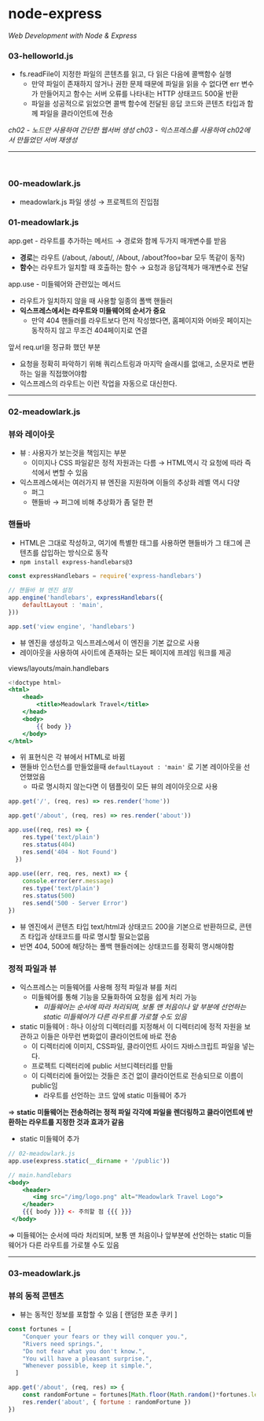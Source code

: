 # node-express
*Web Development with Node & Express*


### 03-helloworld.js

- fs.readFile이 지정한 파일의 콘텐츠를 읽고, 다 읽은 다음에 콜백함수 실행
    - 만약 파일이 존재하지 않거나 권한 문제 때문에 파일을 읽을 수 없다면 err 변수가 만들어지고 함수는 서버 오류를 나타내는 HTTP 상태코드 500울 반환
    - 파일을 성공적으로 읽었으면 콜백 함수에 전달된 응답 코드와 콘텐츠 타입과 함께 파일을 클라이언트에 전송

*ch02 - 노드만 사용하여 간단한 웹서버 생성*
*ch03 - 익스프레스를 사용하여 ch02에서 만들었던 서버 재생성*

---

<br>

### 00-meadowlark.js
- meadowlark.js 파일 생성 → 프로젝트의 진입점



### 01-meadowlark.js
app.get - 라우트를 추가하는 메서드 → 경로와 함께 두가지 매개변수를 받음
- **경로**는 라우트 (/about, /about/, /About, /about?foo=bar 모두 똑같이 동작)
- **함수**는 라우트가 일치할 때 호출하는 함수 → 요청과 응답객체가 매개변수로 전달


app.use - 미들웨어와 관련있는 메서드
- 라우트가 일치하지 않을 때 사용할 일종의 폴백 핸들러
- **익스프레스에서는 라우트와 미들웨어의 순서가 중요**
    - 만약 404 핸들러를 라우트보다 먼저 작성했다면, 홈페이지와 어바웃 페이지는 동작하지 않고 무조건 404페이지로 연결


앞서 req.url을 정규화 했던 부분
- 요청을 정확히 파악하기 위해 쿼리스트링과 마지막 슬래시를 없애고, 소문자로 변환하는 일을 직접했어야함
- 익스프레스의 라우트는 이런 작업을 자동으로 대신한다.

----


### 02-meadowlark.js

### 뷰와 레이아웃

- 뷰 : 사용자가 보는것을 책임지는 부분
    - 이미지나 CSS 파일같은 정적 자원과는 다름 → HTML역시 각 요청에 따라 즉석에서 변할 수 있음
- 익스프레스에서는 여러가지 뷰 엔진을 지원하며 이들의 추상화 레벨 역시 다양
    - 퍼그
    - 핸들바 → 퍼그에 비해 추상화가 좀 덜한 편

### 핸들바

- HTML은 그대로 작성하고, 여기에 특별한 태그를 사용하면 핸들바가 그 태그에 콘텐츠를 삽입하는 방식으로 동작
- `npm install express-handlebars@3`

```jsx
const expressHandlebars = require('express-handlebars')

// 핸들바 뷰 엔진 설정
app.engine('handlebars', expressHandlebars({
    defaultLayout : 'main',
}))

app.set('view engine', 'handlebars')
```

- 뷰 엔진을 생성하고 익스프레스에서 이 엔진을 기본 값으로 사용
- 레이아웃을 사용하여 사이트에 존재하는 모든 페이지에 프레임 워크를 제공

views/layouts/main.handlebars

```jsx
<!doctype html>
<html>
    <head>
        <title>Meadowlark Travel</title>
    </head>
    <body>
        {{ body }}
    </body>
</html>
```

- 위 표현식은 각 뷰에서 HTML로 바뀜
- 핸들바 인스턴스를 만들었을때 `defaultLayout : 'main'` 로 기본 레이아웃을 선언했었음
    - 따로 명시하지 않는다면 이 템플릿이 모든 뷰의 레이아웃으로 사용

```jsx
app.get('/', (req, res) => res.render('home'))

app.get('/about', (req, res) => res.render('about'))

app.use((req, res) => {
    res.type('text/plain')
    res.status(404)
    res.send('404 - Not Found')
  })
  
app.use((err, req, res, next) => {
    console.error(err.message)
    res.type('text/plain')
    res.status(500)
    res.send('500 - Server Error')
})
```

- 뷰 엔진에서 콘텐츠 타입 text/html과 상태코드 200을 기본으로 반환하므로, 콘텐츠 타입과 상태코드를 따로 명시할 필요는없음
- 반면 404, 500에 해당하는 폴백 핸들러에는 상태코드를 정확히 명시해야함


### 정적 파일과 뷰

- 익스프레스는 미들웨어를 사용해 정적 파일과 뷰를 처리
    - 미들웨어를 통해 기능을 모듈화하여 요청을 쉽게 처리 가능
        - *미들웨어는 순서에 따라 처리되며, 보통 맨 처음이나 앞 부분에 선언하는 static 미들웨어가 다른 라우트를 가로챌 수도 있음*
- static 미들웨어 : 하나 이상의 디렉터리를 지정해서 이 디렉터리에 정적 자원을 보관하고 이들은 아무런 변화없이 클라이언트에 바로 전송
    - 이 디렉터리에 이미지, CSS파일, 클라이언트 사이드 자바스크립트 파일을 넣는다.
    - 프로젝트 디렉터리에 public 서브디렉터리를 만듦
    - 이 디렉터리에 들어있는 것들은 조건 없이 클라이언트로 전송되므로 이름이 public임
        - 라우트를 선언하는 코드 앞에 static 미들웨어 추가

⇒ **static 미들웨어는 전송하려는 정적 파일 각각에 파일을 렌더링하고 클라이언트에 반환하는 라우트를 지정한 것과 효과가 같음**

- static 미들웨어 추가

```jsx
// 02-meadowlark.js
app.use(express.static(__dirname + '/public'))

// main.handlebars
<body>
    <header>
       <img src="/img/logo.png" alt="Meadowlark Travel Logo">
    </header>
    {{{ body }}} <- 주의할 점 {{{ }}}
 </body>
```

⇒ 미들웨어는 순서에 따라 처리되며, 보통 맨 처음이나 앞부분에 선언하는 static 미들웨어가 다른 라우트를 가로챌 수도 있음

--- 

### 03-meadowlark.js
### 뷰의 동적 콘텐츠

- 뷰는 동적인 정보를 포함할 수 있음
[ 랜덤한 포춘 쿠키 ]

```jsx
const fortunes = [
    "Conquer your fears or they will conquer you.",
    "Rivers need springs.",
    "Do not fear what you don't know.",
    "You will have a pleasant surprise.",
    "Whenever possible, keep it simple.",
  ]

app.get('/about', (req, res) => {
    const randomFortune = fortunes[Math.floor(Math.random()*fortunes.length)]
    res.render('about', { fortune : randomFortune })
})
```
